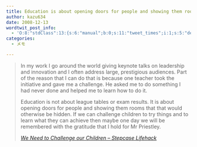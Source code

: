 ```yaml
---
title: Education is about opening doors for people and showing them rooms that that would otherwise be hidden.
author: kazu634
date: 2008-12-13
wordtwit_post_info:
  - 'O:8:"stdClass":13:{s:6:"manual";b:0;s:11:"tweet_times";i:1;s:5:"delay";i:0;s:7:"enabled";i:1;s:10:"separation";s:2:"60";s:7:"version";s:3:"3.7";s:14:"tweet_template";b:0;s:6:"status";i:2;s:6:"result";a:0:{}s:13:"tweet_counter";i:2;s:13:"tweet_log_ids";a:1:{i:0;i:4441;}s:9:"hash_tags";a:0:{}s:8:"accounts";a:1:{i:0;s:7:"kazu634";}}'
categories:
  - メモ

---
```

<div class="section">
<blockquote title="We Need to Challenge our Children - Stepcase Lifehack" cite="http://www.lifehack.org/articles/communication/we-need-to-challenge-our-children.html">
<p>
      In my work I go around the world giving keynote talks on leadership and innovation and I often address large, prestigious audiences. Part of the reason that I can do that is because one teacher took the initiative and gave me a challenge. He asked me to do something I had never done and helped me to learn how to do it.
</p>
    
<p>
      Education is not about league tables or exam results. It is about opening doors for people and showing them rooms that that would otherwise be hidden. If we can challenge children to try things and to learn what they can achieve then maybe one day we will be remembered with the gratitude that I hold for Mr Priestley.
</p>
    
<p>
<cite><a href="http://www.lifehack.org/articles/communication/we-need-to-challenge-our-children.html" onclick="__gaTracker('send', 'event', 'outbound-article', 'http://www.lifehack.org/articles/communication/we-need-to-challenge-our-children.html', 'We Need to Challenge our Children &#8211; Stepcase Lifehack');" target="_blank">We Need to Challenge our Children &#8211; Stepcase Lifehack</a></cite>
</p>
</blockquote>
</div>
